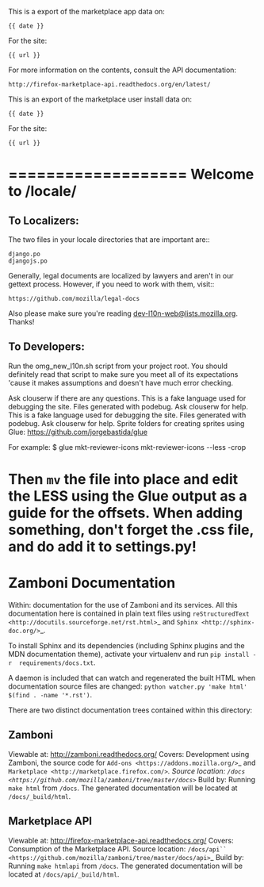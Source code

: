 This is a export of the marketplace app data on:

    {{ date }}

For the site:

    {{ url }}

For more information on the contents, consult the API documentation:

    http://firefox-marketplace-api.readthedocs.org/en/latest/
This is an export of the marketplace user install data on:

    {{ date }}

For the site:

    {{ url }}
===================
Welcome to /locale/
===================



To Localizers:
--------------

The two files in your locale directories that are important are::

    django.po
    djangojs.po

Generally, legal documents are localized by lawyers and aren't in our gettext
process.  However, if you need to work with them, visit::

    https://github.com/mozilla/legal-docs

Also please make sure you're reading dev-l10n-web@lists.mozilla.org.  Thanks!



To Developers:
--------------
Run the omg_new_l10n.sh script from your project root.  You should definitely
read that script to make sure you meet all of its expectations 'cause it makes
assumptions and doesn't have much error checking.

Ask clouserw if there are any questions.
This is a fake language used for debugging the site.  Files generated with
podebug.  Ask clouserw for help.
This is a fake language used for debugging the site.  Files generated with
podebug.  Ask clouserw for help.
Sprite folders for creating sprites using Glue:
https://github.com/jorgebastida/glue

For example:
$ glue mkt-reviewer-icons mkt-reviewer-icons --less -crop

Then `mv` the file into place and edit the LESS using the Glue output as a
guide for the offsets.
When adding something, don't forget the .css file, and do add it to settings.py!
=====================
Zamboni Documentation
=====================

Within: documentation for the use of Zamboni and its services. All this
documentation here is contained in plain text files using
`reStructuredText <http://docutils.sourceforge.net/rst.html>`_ and
`Sphinx <http://sphinx-doc.org/>`_.

To install Sphinx and its dependencies (including Sphinx plugins and the MDN
documentation theme), activate your virtualenv and run ``pip install -r 
requirements/docs.txt``.

A daemon is included that can watch and regenerated the built HTML when
documentation source files are changed:
``python watcher.py 'make html' $(find . -name '*.rst')``.

There are two distinct documentation trees contained within this directory:


Zamboni
-------

Viewable at:
  http://zamboni.readthedocs.org/
Covers:
  Development using Zamboni, the source code for
  `Add-ons <https://addons.mozilla.org/>`_ and
  `Marketplace <http://marketplace.firefox.com/>`_.
Source location:
  `/docs <https://github.com/mozilla/zamboni/tree/master/docs>`_
Build by:
  Running ``make html`` from ``/docs``. The generated documentation will be
  located at ``/docs/_build/html``.


Marketplace API
---------------

Viewable at:
  http://firefox-marketplace-api.readthedocs.org/
Covers:
  Consumption of the Marketplace API.
Source location:
  `/docs/api`` <https://github.com/mozilla/zamboni/tree/master/docs/api>`_
Build by:
  Running ``make htmlapi`` from ``/docs``. The generated documentation will be
  located at ``/docs/api/_build/html``.

